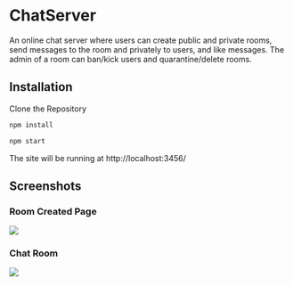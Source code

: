 # ChatServer
An online chat server where users can create public and private rooms, send messages to the room and privately to users, and like messages. The admin of a room can ban/kick users and quarantine/delete rooms. 

## Installation
Clone the Repository

```bash
npm install
```
```bash
npm start
```
The site will be running at http://localhost:3456/

## Screenshots
### Room Created Page
<a>
<image src="RoomCreation.png">
</a>
  
### Chat Room
<a>
<image src="Room.png">
</a>

  
